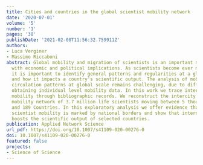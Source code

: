 ```yaml
---
title: Cities and countries in the global scientist mobility network
date: '2020-07-01'
volume: '5'
number: '1'
pages: '38'
publishDate: '2021-02-08T11:56:32.759911Z'
authors:
- Luca Verginer
- Massimo Riccaboni
abstract: Global mobility and migration of scientists is an important modern phenomenon
  with economic and political implications. As scientists become ever more footloose
  it is important to identify general patterns and regularities at a global scale
  and how it impacts a country's scientific output. The analysis of mobility and brain
  circulation patterns at global scale remains challenging, due to difficulties in
  obtaining individual level mobility data. In this work we trace intercity and international
  mobility through bibliographic records. We reconstruct the intercity and international
  mobility network of 3.7 million life scientists moving between 5 thousand cities
  and 189 Countries. In this exploratory analysis we offer evidence that international
  scientist mobility is marked by national borders and show that international mobility
  boosts the scientific output of selected countries.
publication: Applied Network Science
url_pdf: https://doi.org/10.1007/s41109-020-00276-0
doi: 10.1007/s41109-020-00276-0
featured: false
projects:
- Science of Science
---
```

